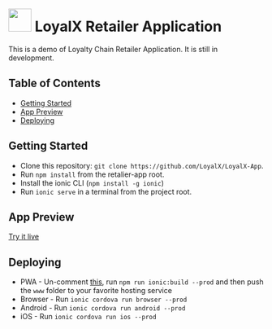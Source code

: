 # <img src="https://avatars1.githubusercontent.com/u/33500684" height="45px"/> LoyalX Retailer Application

This is a demo of Loyalty Chain Retailer Application. It is still in development.

## Table of Contents
 - [Getting Started](#getting-started)
 - [App Preview](#app-preview)
 - [Deploying](#deploying)


## Getting Started

* Clone this repository: `git clone https://github.com/LoyalX/LoyalX-App`.
* Run `npm install` from the retalier-app root.
* Install the ionic CLI (`npm install -g ionic`)
* Run `ionic serve` in a terminal from the project root.

## App Preview

[Try it live](http://165.165.131.155:8102/)


## Deploying

* PWA - Un-comment [this](https://github.com/LoyalX/LoyalX-App/blob/master/retailer-app/src/index.html#L19,L20,L21,L22,L23,L24,L25), run `npm run ionic:build --prod` and then push the `www` folder to your favorite hosting service
* Browser - Run `ionic cordova run browser --prod`
* Android - Run `ionic cordova run android --prod`
* iOS - Run `ionic cordova run ios --prod`
